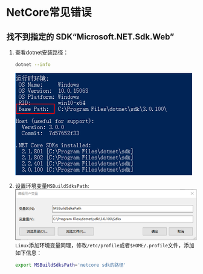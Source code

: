 # NetCore常见错误

## 找不到指定的 SDK“Microsoft.NET.Sdk.Web”

1. 查看dotnet安装路径：

    ```bash
    dotnet --info
    ```
    ![1](./img/error/1.png)
1. 设置环境变量`MSBuildSdksPath`:
    ![2](./img/error/2.png)
    `Linux`添加环境变量同理，修改`/etc/profile`或者`$HOME/.profile`文件，添加如下信息：

    ```bash
    export MSBuildSdksPath='netcore sdk的路径'
    ```